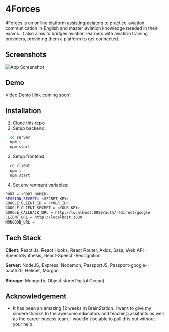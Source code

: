 # 4Forces

4Forces is an online platform assisting aviators to practice aviation communication in English and master aviation knowledge needed in their exams. It also aims to bridges aviation learners with aviation training providers, providing them a platform to get connected.

## Screenshots

![App Screenshot](https://happyaviationenglish.sfo3.digitaloceanspaces.com/images/screenshot.png)

## Demo

[Video Demo](https://happyaviationenglish.sfo3.digitaloceanspaces.com/videos/React%20App.mp4)
[link coming soon]

## Installation

1. Clone this repo
2. Setup backend

```bash
  cd server
  npm i
  npm start
```

3. Setup frontend

```bash
  cd client
  npm i
  npm start
```

4. Set environment variables:

```bash
PORT = <PORT_NUMER>
SESSION_SECRET= <SECRET_KEY>
GOOGLE_CLIENT_ID = <YOUR_ID>
GOOGLE_CLIENT_SECRET = <YOUR_KEY>
GOOGLE_CALLBACK_URL = http://localhost:8080/auth/redirect/google
CLIENT_URL = http://localhost:3000
MONGODB_URL =
```

## Tech Stack

**Client:** React.Js, React Hooks, React Router, Axios, Sass, Web API - SpeechSynthesis, React-Speech-Recognition

**Server:** NodeJS, Express, Nodemon, PassportJS, Passport-google-oauth20, Helmet, Morgan

**Storage:** Mongodb, Object store(Digital Ocean)

## Acknowledgement

- It has been an amazing 12 weeks in BrainStation. I want to give my sincere thanks to the awesome educators and teaching assitants as well as the career sucess team. I wouldn't be able to pull this out without your help.
